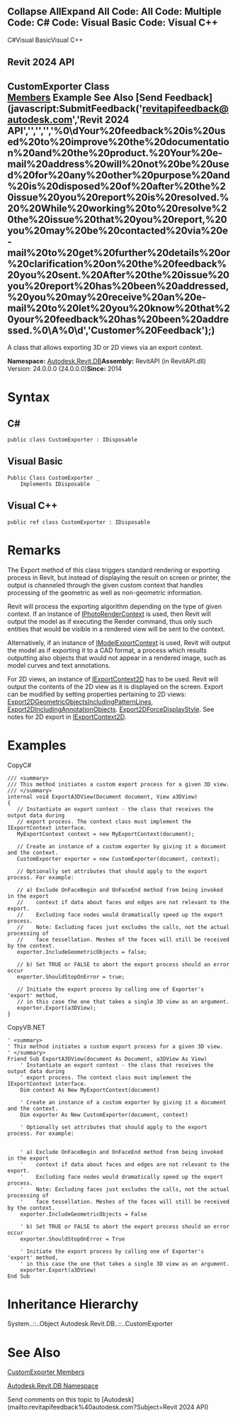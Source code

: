 ﻿

Collapse AllExpand All Code: All Code: Multiple Code: C# Code: Visual Basic Code: Visual C++   
---  
  
C#Visual BasicVisual C++

Revit 2024 API  
---  
CustomExporter Class  
[Members](a6684d1f-2e02-02fe-9904-36b1b96dbe45.md) Example See Also [Send Feedback](javascript:SubmitFeedback\('revitapifeedback@autodesk.com','Revit 2024 API','','','','%0\\dYour%20feedback%20is%20used%20to%20improve%20the%20documentation%20and%20the%20product.%20Your%20e-mail%20address%20will%20not%20be%20used%20for%20any%20other%20purpose%20and%20is%20disposed%20of%20after%20the%20issue%20you%20report%20is%20resolved.%20%20While%20working%20to%20resolve%20the%20issue%20that%20you%20report,%20you%20may%20be%20contacted%20via%20e-mail%20to%20get%20further%20details%20or%20clarification%20on%20the%20feedback%20you%20sent.%20After%20the%20issue%20you%20report%20has%20been%20addressed,%20you%20may%20receive%20an%20e-mail%20to%20let%20you%20know%20that%20your%20feedback%20has%20been%20addressed.%0\\A%0\\d','Customer%20Feedback'\);)  
---  
  
A class that allows exporting 3D or 2D views via an export context. 

**Namespace:** [Autodesk.Revit.DB](87546ba7-461b-c646-cbb1-2cb8f5bff8b2.md)**Assembly:** RevitAPI (in RevitAPI.dll) Version: 24.0.0.0 (24.0.0.0)**Since:** 2014 

# Syntax

C#  
---  
      
    
    public class CustomExporter : IDisposable  
  
Visual Basic  
---  
      
    
    Public Class CustomExporter _
    	Implements IDisposable  
  
Visual C++  
---  
      
    
    public ref class CustomExporter : IDisposable  
  
# Remarks

The Export method of this class triggers standard rendering or exporting process in Revit, but instead of displaying the result on screen or printer, the output is channeled through the given custom context that handles processing of the geometric as well as non-geometric information. 

Revit will process the exporting algorithm depending on the type of given context. If an instance of [IPhotoRenderContext](d09d4ea2-1090-f2b9-8073-5fb8a796babf.md) is used, then Revit will output the model as if executing the Render command, thus only such entities that would be visible in a rendered view will be sent to the context. 

Alternatively, if an instance of [IModelExportContext](4309af43-f04e-4e42-2539-3fd1d64cdc6d.md) is used, Revit will output the model as if exporting it to a CAD format, a process which results outputting also objects that would not appear in a rendered image, such as model curves and text annotations. 

For 2D views, an instance of [IExportContext2D](a4578846-6ecf-e354-668d-96d8ef5d1a32.md) has to be used. Revit will output the contents of the 2D view as it is displayed on the screen. Export can be modified by setting properties pertaining to 2D views: [Export2DGeometricObjectsIncludingPatternLines](34ed2a39-a5e6-6ef1-1f6d-cceebd2bae7f.md), [Export2DIncludingAnnotationObjects](1a22bfd6-bb08-c368-f981-d02151986b5c.md). [Export2DForceDisplayStyle](47ed429b-289a-207d-0176-707158a46df0.md). See notes for 2D export in [IExportContext2D](a4578846-6ecf-e354-668d-96d8ef5d1a32.md). 

# Examples

CopyC#
    
    
    /// <summary>
    /// This method initiates a custom export process for a given 3D view.
    /// </summary>
    internal void ExportA3DView(Document document, View a3DView)
    {
       // Instantiate an export context - the class that receives the output data during 
       // export process. The context class must implement the IExportContext interface.
       MyExportContext context = new MyExportContext(document);
    
       // Create an instance of a custom exporter by giving it a document and the context.
       CustomExporter exporter = new CustomExporter(document, context);
    
       // Optionally set attributes that should apply to the export process. For example:
    
       // a) Exclude OnFaceBegin and OnFaceEnd method from being invoked in the export
       //    context if data about faces and edges are not relevant to the export.
       //    Excluding face nodes would dramatically speed up the export process.
       //    Note: Excluding faces just excludes the calls, not the actual processing of
       //    face tessellation. Meshes of the faces will still be received by the context.
       exporter.IncludeGeometricObjects = false;
    
       // b) Set TRUE or FALSE to abort the export process should an error occur
       exporter.ShouldStopOnError = true;
    
       // Initiate the export process by calling one of Exporter's 'export' method,
       // in this case the one that takes a single 3D view as an argument.
       exporter.Export(a3DView);
    }

CopyVB.NET
    
    
    ' <summary>
    ' This method initiates a custom export process for a given 3D view.
    ' </summary>
    Friend Sub ExportA3DView(document As Document, a3DView As View)
        ' Instantiate an export context - the class that receives the output data during 
        ' export process. The context class must implement the IExportContext interface.
        Dim context As New MyExportContext(document)
    
        ' Create an instance of a custom exporter by giving it a document and the context.
        Dim exporter As New CustomExporter(document, context)
    
        ' Optionally set attributes that should apply to the export process. For example:
    
    
        ' a) Exclude OnFaceBegin and OnFaceEnd method from being invoked in the export
        '    context if data about faces and edges are not relevant to the export.
        '    Excluding face nodes would dramatically speed up the export process.
        '    Note: Excluding faces just excludes the calls, not the actual processing of
        '    face tessellation. Meshes of the faces will still be received by the context.
        exporter.IncludeGeometricObjects = False
    
        ' b) Set TRUE or FALSE to abort the export process should an error occur
        exporter.ShouldStopOnError = True
    
        ' Initiate the export process by calling one of Exporter's 'export' method,
        ' in this case the one that takes a single 3D view as an argument.
        exporter.Export(a3DView)
    End Sub

# Inheritance Hierarchy

System..::..Object Autodesk.Revit.DB..::..CustomExporter

# See Also

[CustomExporter Members](a6684d1f-2e02-02fe-9904-36b1b96dbe45.md)

[Autodesk.Revit.DB Namespace](87546ba7-461b-c646-cbb1-2cb8f5bff8b2.md)

Send comments on this topic to [Autodesk](mailto:revitapifeedback%40autodesk.com?Subject=Revit 2024 API)
